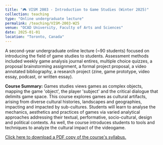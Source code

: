 ```yaml
---
title: "🎮 VISM 2003 - Introduction to Game Studies (Winter 2025)"
collection: teaching
type: "Online undergraduate lecture"
permalink: /teaching/VISM-2003-W25
venue: "OCAD University, Faculty of Arts and Sciences"
date: 2025-01-01
location: "Toronto, Canada"
---
```


A second-year undergraduate online lecture (~90 students) focused on introducing the field of game studies to students. Assessment methods included weekly game analysis journal entires, multiple choice quizzes, a proposal brainstorming assignment, a formal project proposal, a video annotated bibliography, a research project (zine, game prototype, video essay, podcast, or written essay).

<b>Course Summary:</b> Games studies views games as complex objects, mapping the game 'object', the player 'subject' and the critical dialogue that delimits game space. This course explores games as cultural artifacts, arising from diverse cultural histories, landscapes and geographies, impacting and impacted by sub-cultures. Students will learn to analyse the mechanics, aesthetics and practices of games via varied analytical approaches addressing their textual, performative, socio-cultural, design and political contexts. As well, the course introduces students to tools and techniques to analyze the cultural impact of the videogame.

[Click here to download a PDF copy of the course's syllabus.](ARTH3999.pdf)

